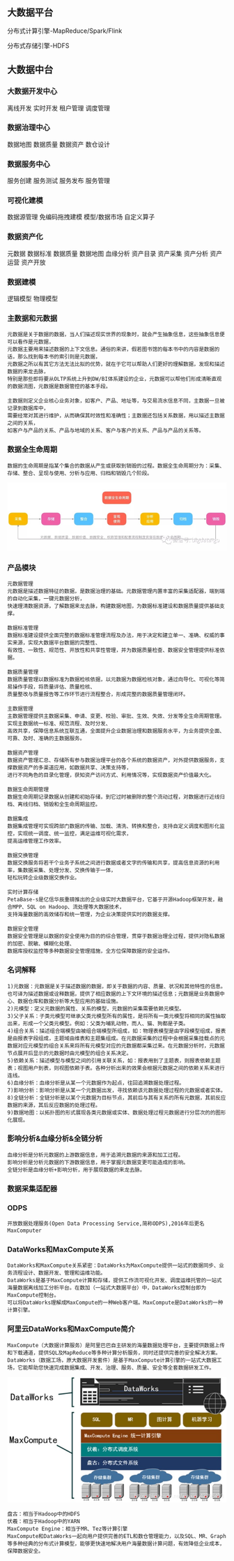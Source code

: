 ## 大数据平台
分布式计算引擎-MapReduce/Spark/Flink

分布式存储引擎-HDFS

## 大数据中台

### 大数据开发中心
离线开发
实时开发
租户管理
调度管理

### 数据治理中心
数据地图
数据质量
数据资产
数仓设计

### 数据服务中心
服务创建
服务测试
服务发布
服务管理

### 可视化建模
数据源管理
免编码拖拽建模
模型/数据市场
自定义算子

### 数据资产化
元数据
数据标准
数据质量
数据地图
血缘分析
资产目录
资产采集
资产分析
资产运营
资产开放

### 数据建模
逻辑模型
物理模型

### 主数据和元数据
    元数据是关于数据的数据，当人们描述现实世界的现象时，就会产生抽象信息，这些抽象信息便可以看作是元数据，
    元数据主要用来描述数据的上下文信息。通俗的来讲，假若图书馆的每本书中的内容是数据的话，那么找到每本书的索引则是元数据，
    元数据之所以有其它方法无法比拟的优势，就在于它可以帮助人们更好的理解数据，发现和描述数据的来龙去脉，
    特别是那些即将要从OLTP系统上升到DW/BI体系建设的企业，元数据可以帮他们形成清晰直观的数据流图，元数据是数据管控的基本手段。

    主数据则定义企业核心业务对象，如客户、产品、地址等，与交易流水信息不同，主数据一旦被记录到数据库中，
    需要经常对其进行维护，从而确保其时效性和准确性；主数据还包括关系数据，用以描述主数据之间的关系，
    如客户与产品的关系、产品与地域的关系、客户与客户的关系、产品与产品的关系等。

### 数据全生命周期
    数据的生命周期是指某个集合的数据从产生或获取到销毁的过程。数据全生命周期分为：采集、存储、整合、呈现与使用、分析与应用、归档和销毁几个阶段。
![Alt text](数据全生命周期.jpg)


### 产品模块
    元数据管理
    元数据是描述数据特征的数据，是数据治理的基础。元数据管理内置丰富的采集适配器，端到端的自动化采集，一键元数据分析，
    快速理清数据资源，了解数据来龙去脉，构建数据地图，为数据标准建设和数据质量提供基础支撑。

    数据标准管理
    数据标准建设提供全面完整的数据标准管理流程及办法，用于决定和建立单一、准确、权威的事实来源，实现大数据平台数据的完整性、
    有效性、一致性、规范性、开放性和共享性管理，并为数据质量检查、数据安全管理提供标准依据。
    
    数据质量管理
    数据质量管理以数据标准为数据检核依据，以元数据为数据检核对象，通过向导化、可视化等简易操作手段，将质量评估、质量检核、
    质量整改与质量报告等工作环节进行流程整合，形成完整的数据质量管理闭环。
    
    主数据管理
    主数据管理提供主数据采集、申请、变更、校验、审批、生效、失效、分发等全生命周期管理。实现主数据统一标准、规范流程、及时分发、
    高效共享，保障信息系统互联互通，全面提升企业数据治理和数据服务水平，为业务提供全面、可靠、及时、准确的主数据服务。
    
    数据资产管理
    数据资产管理汇总、存储所有参与数据治理平台的各个系统的数据资产，对外提供数据服务，支撑数据资产的多渠道应用，如数据共享、决策支持等，
    进行不同角色的目录化管理，获知资产访问方式、利用情况等，实现数据资产价值最大化。
    
    数据生命周期管理
    数据生命周期记录数据从创建和初始存储，到它过时被删除的整个流动过程，对数据进行近线归档、离线归档、销毁和全生命周期监控。
    
    数据集成
    数据集成管理可实现跨部门数据的传输、加载、清洗、转换和整合，支持自定义调度和图形化监控，实现统一调度、统一监控，满足运维可视化需求，
    提高运维管理工作效率。
    
    数据交换管理
    数据交换服务将若干个业务子系统之间进行数据或者文字的传输和共享，提高信息资源的利用率，集数据采集、处理分发、交换传输于一体，
    轻松玩转企业级数据交换作业。
    
    实时计算存储
    PetaBase-s是亿信华辰重磅推出的企业级实时大数据平台，它基于开源Hadoop框架开发，融合MPP、SQL on Hadoop、流处理等大数据技术，
    支持海量数据的高效储存和统一管理，为企业决策提供实时的数据支撑。
    
    数据安全管理
    数据安全管理是以数据的安全使用为目的的综合管理，贯穿于数据治理全过程，提供对隐私数据的加密、脱敏、模糊化处理、
    数据库授权监控等多种数据安全管理措施，全方位保障数据的安全运作。

### 名词解释
    1)元数据：元数据是关于描述数据的数据，即关于数据的内容、质量、状况和其他特性的信息。也可译为描述数据或诠释数据，提供了相应数据的上下文环境的描述信息；元数据是业务数据中心、数据仓库和数据分析等大型应用的基础设施。
    2)元模型：定义元数据的属性、关系的模型，元数据的采集需要依赖元模型。
    3)父子关系：子类元模型可继承父类元模型所有的属性，是将所有一类元模型将相同的属性抽取出来，形成一个父类元模型。例如：父类为哺乳动物，而人、猫、狗都是子类。
    4)组合关系：描述组合端模型由被组合端模型所组成，如：物理表模型是由字段模型组成，报表是由报表字段组成，主题域由维表和主题集组成。在元数据采集的过程中会根据采集挂载点的元数据对应元模型的组合关系来将所有元模型对应的元数据都采集过来。在元数据分析时，元数据节点展开后显示的元数据时由元模型的组合关系决定。
    5)依赖关系：描述模型与模型之间的引用关联关系，如：报表用到了主题表，则报表依赖主题表；视图用户到表，则视图依赖于表。各种分析出来的效果会根据元数据之间的依赖关系来进行连线。
    6)血缘分析：血缘分析是从某一个元数据作为起点，往回追溯数据处理过程。
    7)影响分析：影响分析是从某一个元数据出发，寻找依赖该元数据处理过程的元数据或者实体。
    8)全链分析：全链分析是以某个元数据为目标节点，其前后与其有关系的所有元数据，其前反应数据的来源，其后反应数据的处理过程。
    9)数据地图：以拓扑图的形式展现各类元数据或实体、数据处理过程元数据进行分层次的的图形化展现。

### 影响分析&血缘分析&全链分析
    血缘分析是分析元数据的上游数据信息，用于追溯元数据的来源和加工过程。
    影响分析是分析元数据的下游数据信息，用于掌握元数据变更可能造成的影响。
    全链分析是血缘分析+影响分析，用于展现数据的来龙去脉。

### 数据采集适配器

### ODPS
    开放数据处理服务(Open Data Processing Service,简称ODPS),2016年后更名MaxComputer

### DataWorks和MaxCompute关系
    DataWorks和MaxCompute关系紧密：DataWorks为MaxCompute提供一站式的数据同步、业务流程设计、数据开发、管理和运维功能。
    DataWorks是基于MaxCompute计算和存储，提供工作流可视化开发、调度运维托管的一站式海量数据离线加工分析平台。在数加（一站式大数据平台）中，DataWorks控制台即为MaxCompute控制台。
    可以将DataWorks理解成MaxCompute的一种Web客户端。MaxCompute是DataWorks的一种计算引擎。

### 阿里云DataWorks和MaxCompute简介
    MaxCompute（大数据计算服务）是阿里巴巴自主研发的海量数据处理平台，主要提供数据上传和下载通道，提供SQL及MapReduce等多种计算分析服务，同时还提供完善的安全解决方案。
    DataWorks（数据工场，原大数据开发套件）是基于MaxCompute计算引擎的一站式大数据工场，它能帮助您快速完成数据集成、开发、治理、服务、质量、安全等全套数据研发工作。
![Alt text](../doc/DataWorks和MaxCompute.jpg)

    盘古：相当于Hadoop中的HDFS
    伏羲：相当于Hadoop中的YARN
    MaxCompute Engine：相当于MR、Tez等计算引擎
    MaxCompute和DataWorks一起向用户提供完善的ETL和数仓管理能力，以及SQL、MR、Graph等多种经典的分布式计算模型，能够更快速地解决用户海量数据计算问题，有效降低企业成本，保障数据安全。


